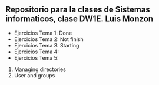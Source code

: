 ## Repositorio para la clases de Sistemas informaticos, clase DW1E. Luis Monzon 

- Ejercicios Tema 1: Done
- Ejercicios Tema 2: Not finish
- Ejercicios Tema 3: Starting
- Ejercicios Tema 4:
- Ejercicios Tema 5: 
1.  Managing directories
2. User and groups



